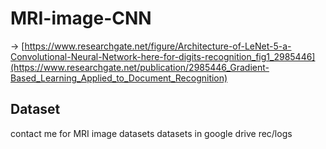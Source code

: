 # MRI-image-CNN
-> [[https://www.researchgate.net/figure/Architecture-of-LeNet-5-a-Convolutional-Neural-Network-here-for-digits-recognition_fig1_2985446](https://www.researchgate.net/publication/2985446_Gradient-Based_Learning_Applied_to_Document_Recognition)
](https://www.researchgate.net/publication/2985446_Gradient-Based_Learning_Applied_to_Document_Recognition)
## Dataset
contact me for MRI image datasets
datasets in google drive rec/logs
